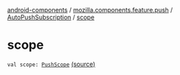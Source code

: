 [android-components](../../index.md) / [mozilla.components.feature.push](../index.md) / [AutoPushSubscription](index.md) / [scope](./scope.md)

# scope

`val scope: `[`PushScope`](../-push-scope.md) [(source)](https://github.com/mozilla-mobile/android-components/blob/master/components/feature/push/src/main/java/mozilla/components/feature/push/AutoPushFeature.kt#L418)